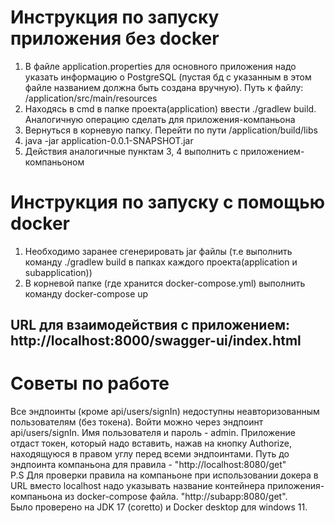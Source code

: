 # Инструкция по запуску приложения без docker

1. В файле application.properties для основного приложения надо указать информацию о PostgreSQL
   (пустая бд с указанным в этом файле названием должна быть создана вручную).
   Путь к файлу: /application/src/main/resources
2. Находясь в cmd в папке проекта(application) ввести ./gradlew build. Аналогичную операцию сделать для приложения-компаньона
3. Вернуться в корневую папку. Перейти по пути /application/build/libs
4. java -jar application-0.0.1-SNAPSHOT.jar
5. Действия аналогичные пунктам 3, 4 выполнить с приложением-компаньоном

# Инструкция по запуску с помощью docker
1. Необходимо заранее сгенерировать jar файлы (т.е выполнить команду ./gradlew build в папках каждого проекта(application и subapplication))
2. В корневой папке (где хранится docker-compose.yml) выполнить команду docker-compose up  

## URL для взаимодействия с приложением: http://localhost:8000/swagger-ui/index.html  
# Советы по работе 
Все эндпоинты (кроме api/users/signIn) недоступны неавторизованным пользователям (без токена). Войти можно через эндпоинт api/users/signIn. Имя пользователя и пароль - admin. Приложение отдаст токен, который надо вставить, нажав на кнопку Authorize, находящуюся в правом углу перед всеми эндпоинтами. Путь до эндпоинта компаньона для правила - "http://localhost:8080/get"  
P.S Для проверки правила на компаньоне при использовании докера в URL вместо localhost надо указывать название контейнера приложения-компаньона из docker-compose файла. "http://subapp:8080/get".  
Было проверено на JDK 17 (coretto) и Docker desktop для windows 11.